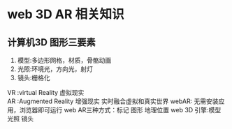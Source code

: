 <!--
 * @Autor: jiexingh
 * @Date: 2020-10-12 07:23:08
 * @LastEditors: jiexingh
 * @LastEditTime: 2020-10-12 07:33:12
-->

# web 3D AR 相关知识

## 计算机3D 图形三要素

1. 模型:多边形网格，材质，骨骼动画
2. 光照:环境光，方向光，射灯
3. 镜头:栅格化

VR :virtual Reality 虚拟现实  
AR :Augmented Reality 增强现实 实时融合虚拟和真实世界
webAR: 无需安装应用，浏览器即可运行
web AR三种方式：标记 图形 地理位置
web 3D 引擎:模型 光照 镜头
